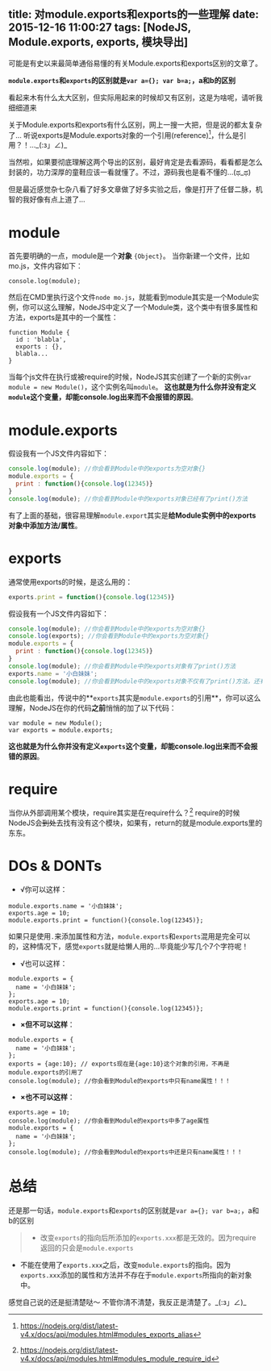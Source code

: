 title: 对module.exports和exports的一些理解
date: 2015-12-16 11:00:27
tags: [NodeJS, Module.exports, exports, 模块导出]
---
可能是有史以来最简单通俗易懂的有关Module.exports和exports区别的文章了。

**`module.exports`和`exports`的区别就是`var a={}; var b=a;`，a和b的区别**

看起来木有什么太大区别，但实际用起来的时候却又有区别，这是为啥呢，请听我细细道来

关于Module.exports和exports有什么区别，网上一搜一大把，但是说的都太复杂了…
听说exports是Module.exports对象的一个引用(reference)[^1]，什么是引用？！…\_(:з」∠)\_

当然啦，如果要彻底理解这两个导出的区别，最好肯定是去看源码，看看都是怎么封装的，功力深厚的童鞋应该一看就懂了。不过，源码我也是看不懂的…(ಥ_ಥ)

但是最近感觉杂七杂八看了好多文章做了好多实验之后，像是打开了任督二脉，机智的我好像有点上道了…
# module
首先要明确的一点，module是一个**对象** `{Object}`。
当你新建一个文件，比如mo.js，文件内容如下：
```
console.log(module);
```
然后在CMD里执行这个文件`node mo.js`，就能看到module其实是一个Module实例，你可以这么理解，NodeJS中定义了一个Module类，这个类中有很多属性和方法，exports是其中的一个属性：
```
function Module {
  id : 'blabla',
  exports : {},
  blabla...
}
```
当每个js文件在执行或被require的时候，NodeJS其实创建了一个新的实例`var module = new Module()`，这个实例名叫`module`。
**这也就是为什么你并没有定义`module`这个变量，却能console.log出来而不会报错的原因**。

# module.exports
假设我有一个JS文件内容如下：
``` javascript
console.log(module); //你会看到Module中的exports为空对象{}
module.exports = {
  print : function(){console.log(12345)}
}
console.log(module); //你会看到Module中的exports对象已经有了print()方法
``` 
有了上面的基础，很容易理解`module.export`其实是**给Module实例中的exports对象中添加方法/属性**。

# exports
通常使用exports的时候，是这么用的：
``` javascript
exports.print = function(){console.log(12345)}
``` 
假设我有一个JS文件内容如下：
``` javascript
console.log(module); //你会看到Module中的exports为空对象{}
console.log(exports); //你会看到Module中的exports为空对象{}
module.exports = {
  print : function(){console.log(12345)}
}
console.log(module); //你会看到Module中的exports对象有了print()方法
exports.name = '小白妹妹';
console.log(module); //你会看到Module中的exports对象不仅有了print()方法，还有了name属性
``` 
由此也能看出，传说中的**`exports`其实是`module.exports`的引用**，你可以这么理解，NodeJS在你的代码**之前**悄悄的加了以下代码：
``` 
var module = new Module();
var exports = module.exports;
``` 
**这也就是为什么你并没有定义`exports`这个变量，却能console.log出来而不会报错的原因**。

# require
当你从外部调用某个模块，require其实是在require什么？[^2]
require的时候NodeJS会~~到处~~去找有没有这个模块，如果有，return的就是module.exports里的东东。

# DOs & DONTs
* √你可以这样：
``` 
module.exports.name = '小白妹妹';
exports.age = 10;
module.exports.print = function(){console.log(12345)};
``` 
如果只是使用`.`来添加属性和方法，`module.exports`和`exports`混用是完全可以的，这种情况下，感觉`exports`就是给懒人用的…毕竟能少写几个7个字符呢！
* √也可以这样：
``` 
module.exports = {
  name = '小白妹妹';
};
exports.age = 10;
module.exports.print = function(){console.log(12345)};
``` 
* **×但不可以这样**：
``` 
module.exports = {
  name = '小白妹妹';
};
exports = {age:10}; // exports现在是{age:10}这个对象的引用，不再是module.exports的引用了
console.log(module); //你会看到Module的exports中只有name属性！！！
``` 
* **×也不可以这样**：
``` 
exports.age = 10; 
console.log(module); //你会看到Module的exports中多了age属性
module.exports = {
  name = '小白妹妹';
};
console.log(module); //你会看到Module的exports中还是只有name属性！！！
``` 
# 总结
还是那一句话，`module.exports`和`exports`的区别就是`var a={}; var b=a;`，a和b的区别
>* 改变`exports`的指向后所添加的`exports.xxx`都是无效的。因为require返回的只会是`module.exports`
* 不能在使用了`exports.xxx`之后，改变`module.exports`的指向。因为`exports.xxx`添加的属性和方法并不存在于`module.exports`所指向的新对象中。

感觉自己说的还是挺清楚哒～
不管你清不清楚，我反正是清楚了。\_(:з」∠)\_
[^1]: https://nodejs.org/dist/latest-v4.x/docs/api/modules.html#modules_exports_alias
[^2]: https://nodejs.org/dist/latest-v4.x/docs/api/modules.html#modules_module_require_id